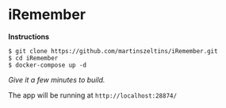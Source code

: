# iRemember

**Instructions**

````
$ git clone https://github.com/martinszeltins/iRemember.git
$ cd iRemember
$ docker-compose up -d
````

*Give it a few minutes to build.*

The app will be running at ````http://localhost:28874/````